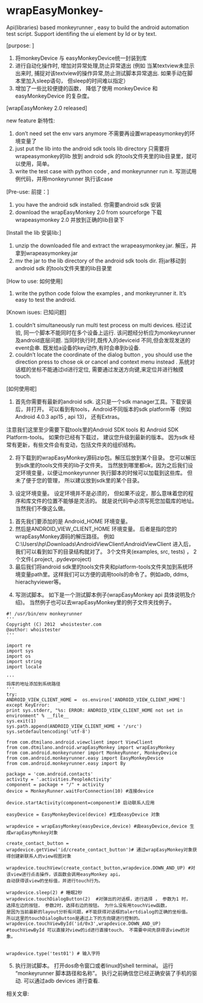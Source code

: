 # wrapEasyMonkey-
Api(libraries) based monkeyrunner , easy to build the android automation test script.  Support identifing the ui element by Id or by text.

[purpose: ]

1. 将monkeyDevice 与 easyMonkeyDevice统一封装到库
2. 进行自动化操作时, 增加对异常处理,防止异常退出 (例如 当某textview未显示出来时, 捕捉对该textview的操作异常,防止测试脚本异常退出. 如果手动在脚本里加入sleep语句， 但sleep的时间难以指定）
3. 增加了一些比较便捷的函数， 降低了使用 monkeyDevice 和 easyMonkeyDevice 的复杂度。


[wrapEasyMonkey 2.0 released]

new feature 新特性:
1. don’t need set the env vars anymore
不需要再设置wrapeasymonkey的环境变量了
2. just put the lib into the android sdk tools lib directory
只需要将wrapeasymonkey的lib 放到 android sdk 的tools文件夹里的lib目录里，就可以使用，简单。
3. write the test case with python code , and monkeyrunner run it.
写测试用例代码，并用monkeyrunner 执行该case

[Pre-use: 前提：]

1. you have the android sdk installed.
你需要android sdk 安装
2. download the wrapEasyMonkey 2.0 from sourceforge 
下载wrapeasymonkey 2.0 并放到正确的lib目录下

[Install the lib 安装lib:]

1. unzip the downloaded file and extract the wrapeasymonkey.jar.
解压，并拿到wrapeasymonkey.jar
2. mv the jar to the lib directory of the android sdk tools dir.
将jar移动到 android sdk 的tools文件夹里的lib目录里

[How to use: 如何使用]

1. write the python code folow the examples , and monkeyrunner it.
It’s easy to test the android.

[Known isues: 已知问题]

1. couldn’t simultaneously run multi test process on multi devices. 经过试验, 同一个脚本不能同时在多个设备上运行. 该问题经分析应为monkeyrunner及android底层问题. 当同时执行时,既传入的deviceid 不同,但会发现发送的event会串. 既发给a设备的key动作,有时会串到b设备.
2. couldn’t locate the coordinate of the dialog button , you should use the direction press to chose ok or cancel and context menu instead . 系统对话框的坐标不能通过id进行定位, 需要通过发送方向键,来定位并进行触摸touch.



[如何使用呢]

1. 首先你需要有最新的android sdk.
这只是一个sdk manager工具。下载安装后，并打开。 可以看到有tools，Android不同版本的sdk platform等（例如Android 4.0.3 api15 , api 13)， 还有Extras。

注意我们这里至少需要下载tools里的Android SDK tools 和 Android SDK Platform-tools。 如果你已经有下载过， 建议您升级到最新的版本。 因为sdk 经常有更新，有些文件会有变动，包括文件夹的组织结构。

2. 将下载到的wrapEasyMonkey源码zip包。解压后放到某个目录。 您可以解压到sdk里的tools文件夹的lib子文件夹。 当然放到哪里都ok，因为之后我们设定环境变量，以便让monkeyrunner 执行脚本的时候可以加载到这些库。 但未了便于您的管理， 所以建议放到sdk里的某个目录。

3. 设定环境变量。 设定环境并不是必须的， 但如果不设定，那么意味着您的程序和库文件的位置不能够是灵活的。 就是说代码中必须写死您加载库的地址。 当然我们不像这么做。
1) 首先我们要添加的是 Android_HOME 环境变量。
2) 然后是ANDROID_VIEW_CLIENT_HOME 环境变量。 后者是指的您的wrapEasyMonkey源码的解压路径。 例如 C:\Users\hp\Downloads\AndroidViewClient\AndroidViewClient 进入后，我们可以看到如下的目录结构就对了。
3个文件夹(examples, src, tests) ， 2个文件(.project, .pydevproject)
3) 最后我们将android sdk里的tools文件夹和platform-tools文件夹加到系统环境变量path里。这样我们可以方便的调用tools的命令了。例如adb, ddms, hierachyviewer等。

4. 写测试脚本。
如下是一个测试脚本例子(wrapEasyMonkey api 具体说明及介绍)。 当然例子也可以去wrapEasyMonkey里的例子文件夹找例子。
```
#! /usr/bin/env monkeyrunner
'''
Copyright (C) 2012  whoistester.com
@author: whoistester
'''

import re
import sys
import os
import string
import locale

'''
将库的地址添加到系统路径
'''
try:
ANDROID_VIEW_CLIENT_HOME =  os.environ['ANDROID_VIEW_CLIENT_HOME']
except KeyError:
print sys.stderr, "%s: ERROR: ANDROID_VIEW_CLIENT_HOME not set in environment" % __file__
sys.exit(1)
sys.path.append(ANDROID_VIEW_CLIENT_HOME + '/src')
sys.setdefaultencoding('utf-8')

from com.dtmilano.android.viewclient import ViewClient
from com.dtmilano.android.wrapEasyMonkey import wrapEasyMonkey
from com.android.monkeyrunner import MonkeyRunner, MonkeyDevice
from com.android.monkeyrunner.easy import EasyMonkeyDevice
from com.android.monkeyrunner.easy import By

package = 'com.android.contacts'
activity = '.activities.PeopleActivity'
component = package + "/" + activity
device = MonkeyRunner.waitForConnection(10) #连接device

device.startActivity(component=component)# 启动联系人应用

easyDevice = EasyMonkeyDevice(device) #生成easyDevice 对象

wrapdevice = wrapEasyMonkey(easyDevice,device) #由easyDevice,device 生成wrapEasyMonkey对象

create_contact_button = wrapdevice.getView('id/create_contact_button')# 通过wrapEasyMonkey对象获得创建新联系人的view视图对象

wrapdevice.touchView(create_contact_button,wrapdevice.DOWN_AND_UP) #对该view进行点击操作，该函数会调用easyMonkey api，
自动获得该view的坐标值，并进行touch行为。

wrapdevice.sleep(2) # 睡眠2秒
wrapdevice.touchDialogButton(2)  #对弹出的对话框，进行选择 ， 参数为1 时， 选择左边的按钮， 参数2时，选择右边的按钮。 为什么没有用touchView函数，
是因为当前最新的layout分析有问题，#不能获得对话框的alertdialog的正确的坐标值。 所以这里的touchDialogButton是通过上下的方向键进行控制的。
wrapdevice.touchViewById('id/0x3',wrapdevice.DOWN_AND_UP) #touchViewById 可以直接对view的id进行直接touch， 不需要中间先获得该view的对象。


wrapdevice.type('test01') # 输入字符
```

5. 执行测试脚本。 打开dos命令窗口或者linux的shell terminal。 运行
“monkeyrunner 脚本路径和名称”。 执行之前确信您已经正确安装了手机的驱动. 可以通过adb devices 进行查看.

相关文章:
